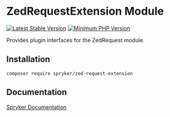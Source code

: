# ZedRequestExtension Module
[![Latest Stable Version](https://poser.pugx.org/spryker/zed-request-extension/v/stable.svg)](https://packagist.org/packages/spryker/zed-request-extension)
[![Minimum PHP Version](https://img.shields.io/badge/php-%3E%3D%208.0-8892BF.svg)](https://php.net/)

Provides plugin interfaces for the ZedRequest module.

## Installation

```
composer require spryker/zed-request-extension
```

## Documentation

[Spryker Documentation](https://docs.spryker.com)

